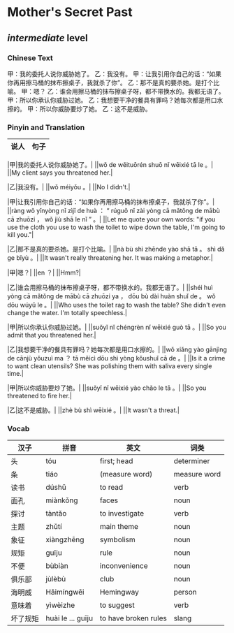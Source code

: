 # Mother's Secret Past
## *intermediate* level

### Chinese Text
甲：我的委托人说你威胁她了。
乙：我没有。
甲：让我引用你自己的话：“如果你再用擦马桶的抹布擦桌子，我就杀了你”。
乙：那不是真的要杀她。是打个比喻。
甲：嗯？
乙：谁会用擦马桶的抹布擦桌子呀，都不带换水的。我都无语了。
甲：所以你承认你威胁过她。
乙：我想要干净的餐具有罪吗？她每次都是用口水擦的。
甲：所以你威胁要炒了她。
乙：这不是威胁。

### Pinyin and Translation
|说人|句子|
|----|----|

|甲|我的委托人说你威胁她了。|
||wǒ de wěituōrén shuō nǐ wēixié tā le 。|
||My client says you threatened her.|

|乙|我没有。|
||wǒ méiyǒu 。|
||No I didn't.|

|甲|让我引用你自己的话：“如果你再用擦马桶的抹布擦桌子，我就杀了你”。|
||ràng wǒ yǐnyòng nǐ zìjǐ de huà ： “ rúguǒ nǐ zài yòng cā mǎtǒng de mābù cā zhuōzi ， wǒ jiù shā le nǐ ” 。|
||Let me quote your own words: "if you use the cloth you use to wash the toilet to wipe down the table, I'm going to kill you."|

|乙|那不是真的要杀她。是打个比喻。|
||nà bù shì zhēnde yào shā tā 。 shì dǎ ge bǐyù 。|
||It wasn't really threatening her. It was making a metaphor.|

|甲|嗯？|
||en ？|
||Hmm?|

|乙|谁会用擦马桶的抹布擦桌子呀，都不带换水的。我都无语了。|
||shéi huì yòng cā mǎtǒng de mābù cā zhuōzi ya ， dōu bù dài huàn shuǐ de 。 wǒ dōu wúyǔ le 。|
||Who uses the toilet rag to wash the table? She didn't even change the water. I'm totally speechless.|

|甲|所以你承认你威胁过她。|
||suǒyǐ nǐ chéngrèn nǐ wēixié guò tā 。|
||So you admit that you threatened her.|

|乙|我想要干净的餐具有罪吗？她每次都是用口水擦的。|
||wǒ xiǎng yào gānjìng de cānjù yǒuzuì ma ？ tā měicì dōu shì yòng kǒushuǐ cā de 。|
||Is it a crime to want clean utensils? She was polishing them with saliva every single time.|

|甲|所以你威胁要炒了她。|
||suǒyǐ nǐ wēixié yào chǎo le tā 。|
||So you threatened to fire her.|

|乙|这不是威胁。|
||zhè bù shì wēixié 。|
||It wasn't a threat.|
### Vocab
|汉子|拼音|英文|词类|
|----|----|----|----|
|头|tóu|first; head|determiner|
|条|tiáo|(measure word)|measure word|
|读书|dúshū|to read|verb|
|面孔|miànkǒng|faces|noun|
|探讨|tàntǎo|to investigate|verb|
|主题|zhǔtí|main theme|noun|
|象征|xiàngzhēng|symbolism|noun|
|规矩|guīju|rule|noun|
|不便|bùbiàn|inconvenience|noun|
|俱乐部|jùlèbù|club|noun|
|海明威|Hǎimíngwēi|Hemingway|person|
|意味着|yìwèizhe|to suggest|verb|
|坏了规矩|huài le ... guīju|to have broken rules|slang|